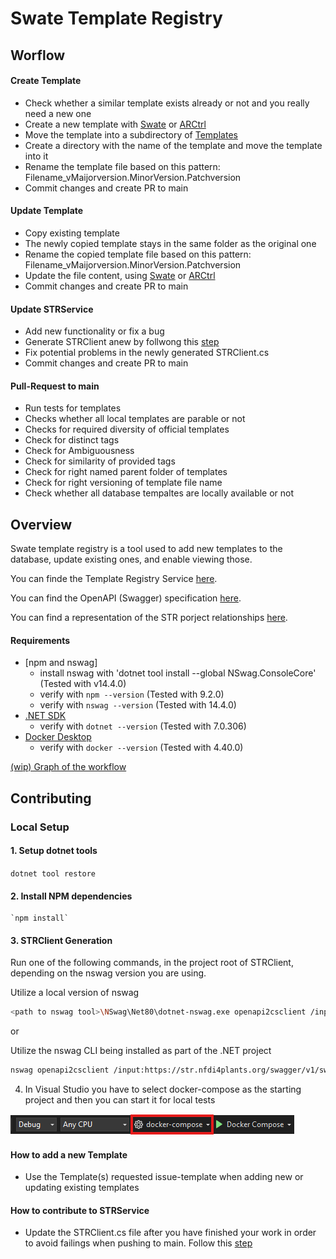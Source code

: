 # Swate Template Registry

## Worflow

#### Create Template

* Check whether a similar template exists already or not and you really need a new one
* Create a new template with [Swate](https://github.com/nfdi4plants/Swate) or [ARCtrl](https://github.com/nfdi4plants/ARCtrl)
* Move the template into a subdirectory of [Templates](templates)
* Create a directory with the name of the template and move the template into it
* Rename the template file based on this pattern: Filename_vMaijorversion.MinorVersion.Patchversion
* Commit changes and create PR to main

#### Update Template

* Copy existing template
* The newly copied template stays in the same folder as the original one
* Rename the copied template file based on this pattern: Filename_vMaijorversion.MinorVersion.Patchversion
* Update the file content, using [Swate](https://github.com/nfdi4plants/Swate) or [ARCtrl](https://github.com/nfdi4plants/ARCtrl)
* Commit changes and create PR to main

#### Update STRService

* Add new functionality or fix a bug
* Generate STRClient anew by follwong this [step](#3-strclient-generation)
* Fix potential problems in the newly generated STRClient.cs
* Commit changes and create PR to main

#### Pull-Request to main

* Run tests for templates
* Checks whether all local templates are parable or not
* Checks for required diversity of official templates
* Check for distinct tags
* Check for Ambiguousness
* Check for similarity of provided tags
* Check for right named parent folder of templates
* Check for right versioning of template file name
* Check whether all database tempaltes are locally available or not

## Overview

Swate template registry is a tool used to add new templates to the database, update existing ones, and enable viewing those.

You can finde the Template Registry Service [here](https://str.nfdi4plants.org/).

You can find the OpenAPI (Swagger) specification [here](https://str.nfdi4plants.org/swagger/index.html).

You can find a representation of the STR porject relationships [here](str/src).

#### Requirements

- [npm and nswag]
    - install nswag with 'dotnet tool install --global NSwag.ConsoleCore' (Tested with v14.4.0)
    - verify with `npm --version` (Tested with 9.2.0)
    - verify with `nswag --version` (Tested with 14.4.0)
- [.NET SDK](https://dotnet.microsoft.com/en-us/download)
    - verify with `dotnet --version` (Tested with 7.0.306)
-  [Docker Desktop](https://www.docker.com/products/docker-desktop/)
    - verify with `docker --version` (Tested with 4.40.0)

[(wip) Graph of the workflow](Feature_STR_UpdateContributionGuide/src/STRCI)

## Contributing

### Local Setup

#### 1. Setup dotnet tools

   `dotnet tool restore`

#### 2. Install NPM dependencies
   
    `npm install`

#### 3. STRClient Generation

Run one of the following commands, in the project root of STRClient, depending on the nswag version you are using.

Utilize a local version of nswag

```bash
<path to nswag tool>\NSwag\Net80\dotnet-nswag.exe openapi2csclient /input:https://str.nfdi4plants.org/swagger/v1/swagger.json /namespace:STRClient /output:STRClient.cs
```

or

Utilize the nswag CLI being installed as part of the .NET project

```bash
nswag openapi2csclient /input:https://str.nfdi4plants.org/swagger/v1/swagger.json /output:STRClient.cs /namespace:STRClient
```

4. In Visual Studio you have to select docker-compose as the starting project and then you can start it for local tests

![Logo](images/SelectDockerDesktop.png)

#### How to add a new Template

* Use the Template(s) requested issue-template when adding new or updating existing templates

#### How to contribute to STRService

* Update the STRClient.cs file after you have finished your work in order to avoid failings when pushing to main. Follow this [step](#3-strclient-generation)

